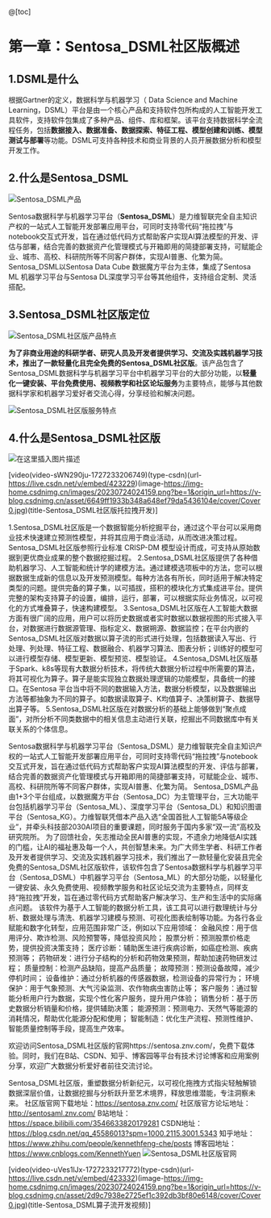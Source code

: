 @[toc]
# 第一章：Sentosa_DSML社区版概述

## 1.DSML是什么

根据Gartner的定义，数据科学与机器学习（ Data Science and Machine Learning，DSML）平台是由一个核心产品和支持软件包所构成的人工智能开发工具软件，支持软件包集成了多种产品、组件、库和框架。该平台支持数据科学全流程任务，包括**数据接入、数据准备、数据探索、特征工程、模型创建和训练、模型测试与部署**等功能。DSML可支持各种技术和商业背景的人员开展数据分析和模型开发工作。

## 2.什么是Sentosa_DSML

![Sentosa_DSML产品](https://i-blog.csdnimg.cn/direct/6bb3b499d44e43ea9fc0901d68ea0926.png)

Sentosa数据科学与机器学习平台（**Sentosa_DSML**）是力维智联完全自主知识产权的一站式人工智能开发部署应用平台，可同时支持零代码“拖拉拽”与notebook交互式开发，旨在通过低代码方式帮助客户实现AI算法模型的开发、评估与部署，结合完善的数据资产化管理模式与开箱即用的简捷部署支持，可赋能企业、城市、高校、科研院所等不同客户群体，实现AI普惠、化繁为简。Sentosa_DSML以Sentosa Data Cube 数据魔方平台为主体，集成了Sentosa ML 机器学习平台与Sentosa DL深度学习平台等其他组件，支持组合定制、灵活搭配。

## 3.Sentosa_DSML社区版定位

![Sentosa_DSML社区版产品特点](https://i-blog.csdnimg.cn/direct/f6fc04b397ae435194485e63a4aed5be.png)

**为了非商业用途的科研学者、研究人员及开发者提供学习、交流及实践机器学习技术，推出了一款轻量化且完全免费的Sentosa_DSML社区版**。该产品包含了Sentosa_DSML数据科学与机器学习平台中机器学习平台的大部分功能，以**轻量化一键安装、平台免费使用、视频教学和社区论坛服务**为主要特点，能够与其他数据科学家和机器学习爱好者交流心得，分享经验和解决问题。

![Sentosa_DSML社区版服务特点](https://i-blog.csdnimg.cn/direct/e12a2c5a867041c68f27b0d992ab949d.png)

## 4.什么是Sentosa_DSML社区版
![在这里插入图片描述](https://i-blog.csdnimg.cn/direct/223b8b997f934c31b43236f6843bb12f.png)

[video(video-sWN290ju-1727233206749)(type-csdn)(url-https://live.csdn.net/v/embed/423229)(image-https://img-home.csdnimg.cn/images/20230724024159.png?be=1&origin_url=https://v-blog.csdnimg.cn/asset/6649ff1933b348a648ef79da5436104e/cover/Cover0.jpg)(title-Sentosa_DSML社区版托拉拽开发)]

1.Sentosa_DSML社区版是一个数据智能分析挖掘平台，通过这个平台可以采用商业技术快速建立预测性模型，并将其应用于商业活动，从而改进决策过程。Sentosa_DSML社区版参照行业标准 CRISP-DM 模型设计而成，可支持从原始数据到更优商业成果的整个数据挖掘过程。
2.Sentosa_DSML社区版提供了各种借助机器学习、人工智能和统计学的建模方法。通过建模选项板中的方法，您可以根据数据生成新的信息以及开发预测模型。每种方法各有所长，同时适用于解决特定类型的问题。提供完备的算子集，以可插拔，搭积的模块化方式集成进平台。提供完整的架构支持算子的设置，编排，运行，部署，可以根据实际业务情况，以可视化的方式堆叠算子，快速构建模型。
3.Sentosa_DSML社区版在人工智能大数据方面有很广阔的应用，用户可以将历史数据或者实时数据以数据视图的形式接入平台，对数据进行数据源管理、指标定义、数据朔源、数据监控；在平台内嵌的Sentosa_DSML社区版对数据以算子流的形式进行处理，包括数据读入写出、行处理、列处理、特征工程、数据融合、机器学习算法、图表分析；训练好的模型可以进行模型存储、模型更新、模型预览、模型验证。
4.Sentosa_DSML社区版基于Spark、k8s等现有大数据分析技术，将传统大数据分析过程中所需要的算法，将其可视化为算子。算子是能实现独立数据处理逻辑的功能模型，具备统一的接口。在Sentosa 平台当中将不同的数据输入方法，数据分析模型，以及数据输出方法等都抽象为不同的算子。如数据读取算子、K均值算子、决策树算子、数据导出算子等。
5.Sentosa_DSML社区版在对数据分析的基础上能够做到“聚点成面”，对所分析不同类数据中的相关信息主动进行关联，挖掘出不同数据库中有关联关系的个体信息。

Sentosa数据科学与机器学习平台（Sentosa_DSML）是力维智联完全自主知识产权的一站式人工智能开发部署应用平台，可同时支持零代码“拖拉拽”与notebook交互式开发，旨在通过低代码方式帮助客户实现AI算法模型的开发、评估与部署，结合完善的数据资产化管理模式与开箱即用的简捷部署支持，可赋能企业、城市、高校、科研院所等不同客户群体，实现AI普惠、化繁为简。
Sentosa_DSML产品由1+3个平台组成，以数据魔方平台（Sentosa_DC）为主管理平台，三大功能平台包括机器学习平台（Sentosa_ML）、深度学习平台（Sentosa_DL）和知识图谱平台（Sentosa_KG）。力维智联凭借本产品入选“全国首批人工智能5A等级企业”，并牵头科技部2030AI项目的重要课题，同时服务于国内多家“双一流”高校及研究院所。
为了回馈社会，矢志推动全民AI普惠的实现，不遗余力地降低AI实践的门槛，让AI的福祉惠及每一个人，共创智慧未来。为广大师生学者、科研工作者及开发者提供学习、交流及实践机器学习技术，我们推出了一款轻量化安装且完全免费的Sentosa_DSML社区版软件，该软件包含了Sentosa数据科学与机器学习平台（Sentosa_DSML）中机器学习平台（Sentosa_ML）的大部分功能，以轻量化一键安装、永久免费使用、视频教学服务和社区论坛交流为主要特点，同样支持“拖拉拽”开发，旨在通过零代码方式帮助客户解决学习、生产和生活中的实际痛点问题。
该软件为基于人工智能的数据分析工具，该工具可以进行数理统计与分析、数据处理与清洗、机器学习建模与预测、可视化图表绘制等功能。为各行各业赋能和数字化转型，应用范围非常广泛，例如以下应用领域：
金融风控：用于信用评分、欺诈检测、风险预警等，降低投资风险；
股票分析：预测股票价格走势，提供投资决策支持；
医疗诊断：辅助医生进行疾病诊断，如癌症检测、疾病预测等；
药物研发：进行分子结构的分析和药物效果预测，帮助加速药物研发过程；
质量控制：检测产品缺陷，提高产品质量；
故障预测：预测设备故障，减少停机时间；
设备维护：通过分析机器的传感器数据，检测设备的异常行为；
环境保护：用于气象预测、大气污染监测、农作物病虫害防止等；
客户服务：通过智能分析用户行为数据，实现个性化客户服务，提升用户体验；
销售分析：基于历史数据分析销量和价格，提供辅助决策；
能源预测：预测电力、天然气等能源的消耗情况，帮助优化能源分配和使用；
智能制造：优化生产流程、预测性维护、智能质量控制等手段，提高生产效率。

欢迎访问Sentosa_DSML社区版的官网https://sentosa.znv.com/，免费下载体验。同时，我们在B站、CSDN、知乎、博客园等平台有技术讨论博客和应用案例分享，欢迎广大数据分析爱好者前往交流讨论。

Sentosa_DSML社区版，重塑数据分析新纪元，以可视化拖拽方式指尖轻触解锁数据深层价值，让数据挖掘与分析跃升至艺术境界，释放思维潜能，专注洞察未来。
社区版官网下载地址：https://sentosa.znv.com/
社区版官方论坛地址：http://sentosaml.znv.com/
B站地址：https://space.bilibili.com/3546633820179281
CSDN地址：https://blog.csdn.net/qq_45586013?spm=1000.2115.3001.5343
知乎地址：https://www.zhihu.com/people/kennethfeng-che/posts
博客园地址：https://www.cnblogs.com/KennethYuen
![Sentosa_DSML社区版官网](https://i-blog.csdnimg.cn/direct/93c9871e1bbb43b9a2f8f99648354df9.png)

[video(video-uVes1lJx-1727233217772)(type-csdn)(url-https://live.csdn.net/v/embed/423332)(image-https://img-home.csdnimg.cn/images/20230724024159.png?be=1&origin_url=https://v-blog.csdnimg.cn/asset/2d9c7938e2725ef1c392db3bf80e6148/cover/Cover0.jpg)(title-Sentosa_DSML算子流开发视频)]


